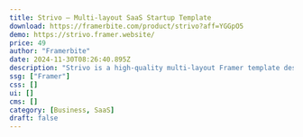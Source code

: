 ```yaml
---
title: Strivo — Multi-layout SaaS Startup Template
download: https://framerbite.com/product/strivo?aff=YGGpO5
demo: https://strivo.framer.website/
price: 49
author: "Framerbite"
date: 2024-11-30T08:26:40.895Z
description: "Strivo is a high-quality multi-layout Framer template designed for SaaS & Startup websites. We understand the need of a modern SaaS website."
ssg: ["Framer"]
css: []
ui: []
cms: []
category: [Business, SaaS]
draft: false
---
```

